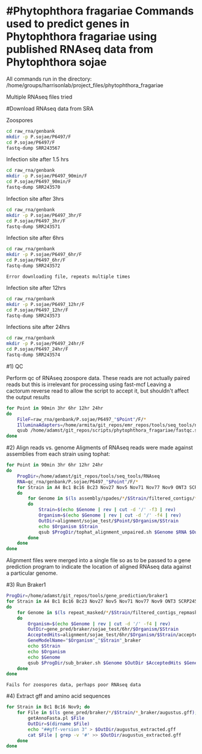 #Phytophthora fragariae
Commands used to predict genes in Phytophthora fragariae using published RNAseq data from Phytophthora sojae
====================

All commands run in the directory:
/home/groups/harrisonlab/project_files/phytophthora_fragariae

Multiple RNAseq files tried

#Download RNAseq data from SRA

Zoospores

```bash
cd raw_rna/genbank
mkdir -p P.sojae/P6497/F
cd P.sojae/P6497/F
fastq-dump SRR243567
```

Infection site after 1.5 hrs

```bash
cd raw_rna/genbank
mkdir -p P.sojae/P6497_90min/F
cd P.sojae/P6497_90min/F
fastq-dump SRR243570
```

Infection site after 3hrs

```bash
cd raw_rna/genbank
mkdir -p P.sojae/P6497_3hr/F
cd P.sojae/P6497_3hr/F
fastq-dump SRR243571
```

Infection site after 6hrs

```bash
cd raw_rna/genbank
mkdir -p P.sojae/P6497_6hr/F
cd P.sojae/P6497_6hr/F
fastq-dump SRR243572
```

```
Error downloading file, repeats multiple times
```

Infection site after 12hrs

```bash
cd raw_rna/genbank
mkdir -p P.sojae/P6497_12hr/F
cd P.sojae/P6497_12hr/F
fastq-dump SRR243573
```

Infections site after 24hrs

```bash
cd raw_rna/genbank
mkdir -p P.sojae/P6497_24hr/F
cd P.sojae/P6497_24hr/F
fastq-dump SRR243574
```

#1) QC

Perform qc of RNAseq zoospore data. These reads are not actually paired reads but this is irrelevant for processing using fast-mcf
Leaving a cactorum reverse read to allow the script to accept it, but shouldn't affect the output results

```bash
for Point in 90min 3hr 6hr 12hr 24hr
do
    FileF=raw_rna/genbank/P.sojae/P6497_"$Point"/F/*
    IlluminaAdapters=/home/armita/git_repos/emr_repos/tools/seq_tools/ncbi_adapters.fa
    qsub /home/adamst/git_repos/scripts/phytophthora_fragariae/fastqc.sh $FileF $IlluminaAdapters RNA
done
```

#2) Align reads vs. genome
Aligments of RNAseq reads were made against assemblies from each strain using tophat:

```bash
for Point in 90min 3hr 6hr 12hr 24hr
do
    ProgDir=/home/adamst/git_repos/tools/seq_tools/RNAseq
    RNA=qc_rna/genbank/P.sojae/P6497_"$Point"/F/*
    for Strain in A4 Bc1 Bc16 Bc23 Nov27 Nov5 Nov71 Nov77 Nov9 ONT3 SCRP245_v2
    do
        for Genome in $(ls assembly/spades/*/$Strain/filtered_contigs/*_500bp_renamed.fasta)
        do
            Strain=$(echo $Genome | rev | cut -d '/' -f3 | rev)
            Organism=$(echo $Genome | rev | cut -d '/' -f4 | rev)
            OutDir=alignment/sojae_test/$Point/$Organism/$Strain
            echo $Organism $Strain
            qsub $ProgDir/tophat_alignment_unpaired.sh $Genome $RNA $OutDir
        done
    done
done
```

Alignment files were merged into a single file so as to be passed to a gene prediction program to indicate the location of aligned RNAseq data against a particular genome.

<!--
```bash
	for StrainDir in $(ls -d alignment/*/*); do
		Strain=$(echo $StrainDir | rev | cut -d '/' -f1 | rev)
		ls alignment/*/$Strain/accepted_hits.bam > bamlist.txt
		mkdir -p $StrainDir/merged
		bamtools merge -list bamlist.txt -out $StrainDir/merged
	done
```
 -->

#3) Run Braker1

```bash
ProgDir=/home/adamst/git_repos/tools/gene_prediction/braker1
for Strain in A4 Bc1 Bc16 Bc23 Nov27 Nov5 Nov71 Nov77 Nov9 ONT3 SCRP245_v2
do
    for Genome in $(ls repeat_masked/*/$Strain/filtered_contigs_repmask/*_contigs_unmasked.fa)
    do
        Organism=$(echo $Genome | rev | cut -d '/' -f4 | rev)
        OutDir=gene_pred/braker/sojae_test/6hr/$Organism/$Strain
        AcceptedHits=alignment/sojae_test/6hr/$Organism/$Strain/accepted_hits.bam
        GeneModelName="$Organism"_"$Strain"_braker
        echo $Strain
        echo $Organism
        echo $Genome
        qsub $ProgDir/sub_braker.sh $Genome $OutDir $AcceptedHits $GeneModelName
    done
done
```

```
Fails for zoospores data, perhaps poor RNAseq data
```

#4) Extract gff and amino acid sequences

```bash
for Strain in Bc1 Bc16 Nov9; do
    for File in $(ls gene_pred/braker/*/$Strain/*_braker/augustus.gff); do
        getAnnoFasta.pl $File
        OutDir=$(dirname $File)
        echo "##gff-version 3" > $OutDir/augustus_extracted.gff
        cat $File | grep -v '#' >> $OutDir/augustus_extracted.gff
    done
done
```
